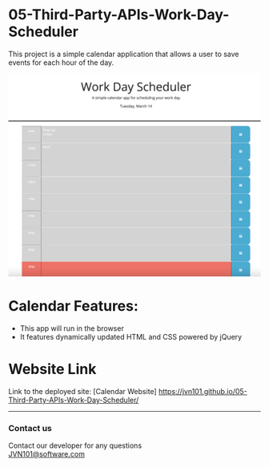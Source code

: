 # 05-Third-Party-APIs-Work-Day-Scheduler

This project is a simple calendar application that allows a user to save events for each hour of the day. 

![Calendar](/Assets/Calendar-screenshot.png) 


 
# Calendar Features:
 * This app will run in the browser <br />
 * It features dynamically updated HTML and CSS powered by jQuery<br />


# Website Link

 Link to the deployed site: 
 [Calendar Website] https://jvn101.github.io/05-Third-Party-APIs-Work-Day-Scheduler/
 

***
### Contact us
Contact our developer for any questions <br />
<JVN101@software.com>

